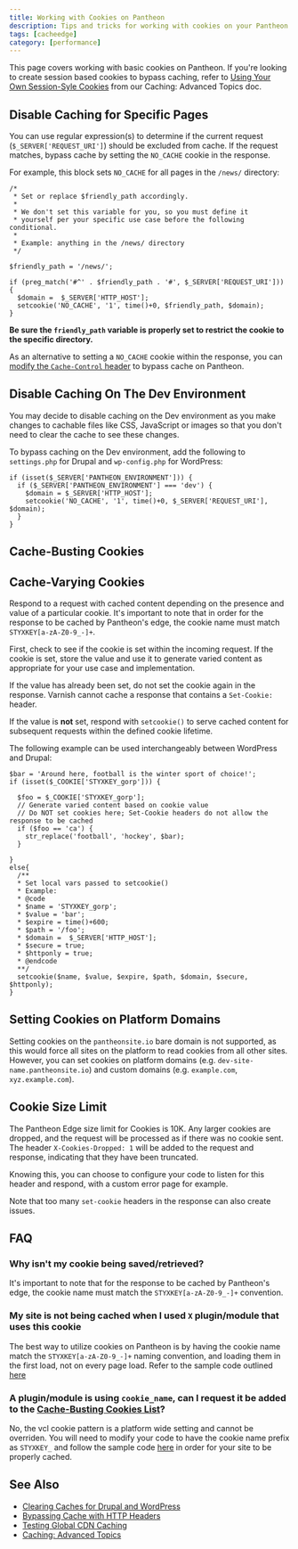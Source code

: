 ```yaml
---
title: Working with Cookies on Pantheon
description: Tips and tricks for working with cookies on your Pantheon Drupal and WordPress sites.
tags: [cacheedge]
category: [performance]
---
```


This page covers working with basic cookies on Pantheon. If you're looking to create session based cookies to bypass caching, refer to [Using Your Own Session-Syle Cookies](/caching-advanced-topics/#using-your-own-session-style-cookies) from our Caching: Advanced Topics doc.

## Disable Caching for Specific Pages
You can use regular expression(s) to determine if the current request (`$_SERVER['REQUEST_URI']`) should be excluded from cache. If the request matches, bypass cache by setting the `NO_CACHE` cookie in the response.

For example, this block sets `NO_CACHE` for all pages in the `/news/` directory:


```
/*
 * Set or replace $friendly_path accordingly.
 *
 * We don't set this variable for you, so you must define it
 * yourself per your specific use case before the following conditional.
 *
 * Example: anything in the /news/ directory
 */

$friendly_path = '/news/';

if (preg_match('#^' . $friendly_path . '#', $_SERVER['REQUEST_URI'])) {
  $domain =  $_SERVER['HTTP_HOST'];
  setcookie('NO_CACHE', '1', time()+0, $friendly_path, $domain);
}
```


**Be sure the `friendly_path` variable is properly set to restrict the cookie to the specific directory.**


As an alternative to setting a `NO_CACHE` cookie within the response, you can [modify the `Cache-Control` header](/cache-control) to bypass cache on Pantheon.

## Disable Caching On The Dev Environment

You may decide to disable caching on the Dev environment as you make changes to cachable files like CSS, JavaScript or images so that you don't need to clear the cache to see these changes.

To bypass caching on the Dev environment, add the following to `settings.php` for Drupal and `wp-config.php` for WordPress:

```
if (isset($_SERVER['PANTHEON_ENVIRONMENT'])) {
  if ($_SERVER['PANTHEON_ENVIRONMENT'] === 'dev') {
    $domain = $_SERVER['HTTP_HOST'];
    setcookie('NO_CACHE', '1', time()+0, $_SERVER['REQUEST_URI'], $domain);
  }
}
```

## Cache-Busting Cookies

<Partial file="cache-busting.md" />

## Cache-Varying Cookies
Respond to a request with cached content depending on the presence and value of a particular cookie. It's important to note that in order for the response to be cached by Pantheon's edge, the cookie name must match `STYXKEY[a-zA-Z0-9_-]+`.

First, check to see if the cookie is set within the incoming request. If the cookie is set, store the value and use it to generate varied content as appropriate for your use case and implementation.

<Alert title="Note" type="info">

If the value has already been set, do not set the cookie again in the response. Varnish cannot cache a response that contains a `Set-Cookie:` header.

</Alert>

If the value is **not** set, respond with `setcookie()` to serve cached content for subsequent requests within the defined cookie lifetime.

The following example can be used interchangeably between WordPress and Drupal:
```
$bar = 'Around here, football is the winter sport of choice!';
if (isset($_COOKIE['STYXKEY_gorp'])) {

  $foo = $_COOKIE['STYXKEY_gorp'];
  // Generate varied content based on cookie value
  // Do NOT set cookies here; Set-Cookie headers do not allow the response to be cached
  if ($foo == 'ca') {
    str_replace('football', 'hockey', $bar);
  }

}
else{
  /**
  * Set local vars passed to setcookie()
  * Example:
  * @code
  * $name = 'STYXKEY_gorp';
  * $value = 'bar';
  * $expire = time()+600;
  * $path = '/foo';
  * $domain =  $_SERVER['HTTP_HOST'];
  * $secure = true;
  * $httponly = true;
  * @endcode
  **/
  setcookie($name, $value, $expire, $path, $domain, $secure, $httponly);
}
```

## Setting Cookies on Platform Domains
Setting cookies on the `pantheonsite.io` bare domain is not supported, as this would force all sites on the platform to read cookies from all other sites. However, you can set cookies on platform domains (e.g. `dev-site-name.pantheonsite.io`) and custom domains (e.g. `example.com`, `xyz.example.com`).

## Cookie Size Limit
The Pantheon Edge size limit for Cookies is 10K. Any larger cookies are dropped, and the request will be processed as if there was no cookie sent. The header `X-Cookies-Dropped: 1` will be added to the request and response, indicating that they have been truncated.

Knowing this, you can choose to configure your code to listen for this header and respond, with a custom error page for example.

Note that too many `set-cookie` headers in the response can also create issues.

## FAQ
### Why isn't my cookie being saved/retrieved?
It's important to note that for the response to be cached by Pantheon's edge, the cookie name must match the `STYXKEY[a-zA-Z0-9_-]+` convention.

### My site is not being cached when I used `X` plugin/module that uses this cookie
The best way to utilize cookies on Pantheon is by having the cookie name match the `STYXKEY[a-zA-Z0-9_-]+` naming convention, and loading them in the first load, not on every page load. Refer to the sample code outlined [here](#cache-varying-cookies)

### A plugin/module is using `cookie_name`, can I request it be added to the [Cache-Busting Cookies List](/cookies/#cache-busting-cookies)?
No, the vcl cookie pattern is a platform wide setting and cannot be overriden. You will need to modify your code to have the cookie name prefix as `STYXKEY_` and follow the sample code [here](#cache-varying-cookies) in order for your site to be properly cached.

## See Also
* [Clearing Caches for Drupal and WordPress](/clear-caches/)
* [Bypassing Cache with HTTP Headers](/cache-control)
* [Testing Global CDN Caching](/test-global-cdn-caching/)
* [Caching: Advanced Topics](/caching-advanced-topics/)
